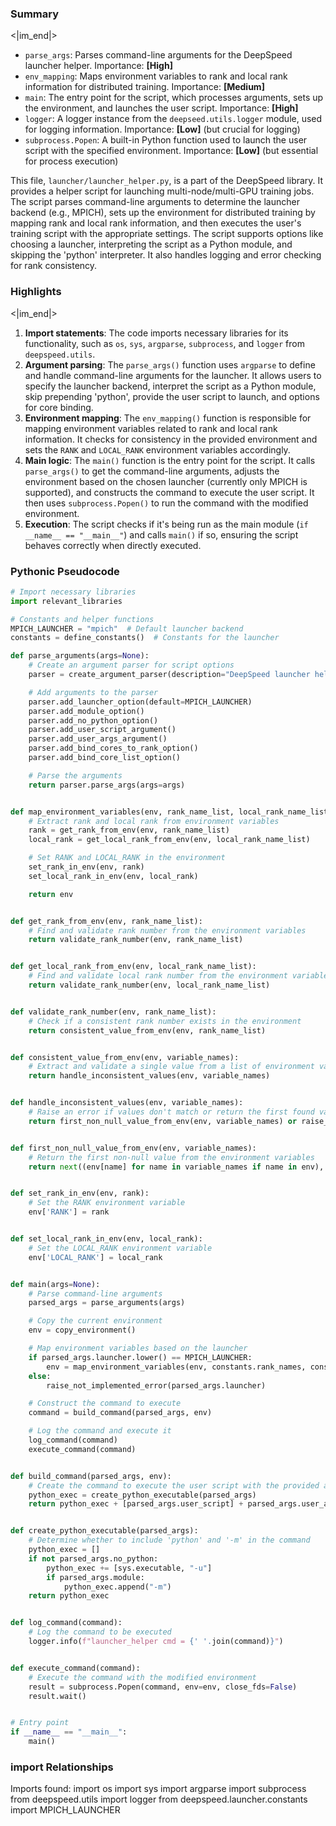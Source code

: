 

### Summary

<|im_end|>

* `parse_args`: Parses command-line arguments for the DeepSpeed launcher helper. Importance: **[High]**
* `env_mapping`: Maps environment variables to rank and local rank information for distributed training. Importance: **[Medium]**
* `main`: The entry point for the script, which processes arguments, sets up the environment, and launches the user script. Importance: **[High]**
* `logger`: A logger instance from the `deepseed.utils.logger` module, used for logging information. Importance: **[Low]** (but crucial for logging)
* `subprocess.Popen`: A built-in Python function used to launch the user script with the specified environment. Importance: **[Low]** (but essential for process execution) 

This file, `launcher/launcher_helper.py`, is a part of the DeepSpeed library. It provides a helper script for launching multi-node/multi-GPU training jobs. The script parses command-line arguments to determine the launcher backend (e.g., MPICH), sets up the environment for distributed training by mapping rank and local rank information, and then executes the user's training script with the appropriate settings. The script supports options like choosing a launcher, interpreting the script as a Python module, and skipping the 'python' interpreter. It also handles logging and error checking for rank consistency.

### Highlights

<|im_end|>

1. **Import statements**: The code imports necessary libraries for its functionality, such as `os`, `sys`, `argparse`, `subprocess`, and `logger` from `deepspeed.utils`.
2. **Argument parsing**: The `parse_args()` function uses `argparse` to define and handle command-line arguments for the launcher. It allows users to specify the launcher backend, interpret the script as a Python module, skip prepending 'python', provide the user script to launch, and options for core binding.
3. **Environment mapping**: The `env_mapping()` function is responsible for mapping environment variables related to rank and local rank information. It checks for consistency in the provided environment and sets the `RANK` and `LOCAL_RANK` environment variables accordingly.
4. **Main logic**: The `main()` function is the entry point for the script. It calls `parse_args()` to get the command-line arguments, adjusts the environment based on the chosen launcher (currently only MPICH is supported), and constructs the command to execute the user script. It then uses `subprocess.Popen()` to run the command with the modified environment.
5. **Execution**: The script checks if it's being run as the main module (`if __name__ == "__main__"`) and calls `main()` if so, ensuring the script behaves correctly when directly executed.

### Pythonic Pseudocode

```python
# Import necessary libraries
import relevant_libraries

# Constants and helper functions
MPICH_LAUNCHER = "mpich"  # Default launcher backend
constants = define_constants()  # Constants for the launcher

def parse_arguments(args=None):
    # Create an argument parser for script options
    parser = create_argument_parser(description="DeepSpeed launcher helper")

    # Add arguments to the parser
    parser.add_launcher_option(default=MPICH_LAUNCHER)
    parser.add_module_option()
    parser.add_no_python_option()
    parser.add_user_script_argument()
    parser.add_user_args_argument()
    parser.add_bind_cores_to_rank_option()
    parser.add_bind_core_list_option()

    # Parse the arguments
    return parser.parse_args(args=args)


def map_environment_variables(env, rank_name_list, local_rank_name_list):
    # Extract rank and local rank from environment variables
    rank = get_rank_from_env(env, rank_name_list)
    local_rank = get_local_rank_from_env(env, local_rank_name_list)

    # Set RANK and LOCAL_RANK in the environment
    set_rank_in_env(env, rank)
    set_local_rank_in_env(env, local_rank)

    return env


def get_rank_from_env(env, rank_name_list):
    # Find and validate rank number from the environment variables
    return validate_rank_number(env, rank_name_list)


def get_local_rank_from_env(env, local_rank_name_list):
    # Find and validate local rank number from the environment variables
    return validate_rank_number(env, local_rank_name_list)


def validate_rank_number(env, rank_name_list):
    # Check if a consistent rank number exists in the environment
    return consistent_value_from_env(env, rank_name_list)


def consistent_value_from_env(env, variable_names):
    # Extract and validate a single value from a list of environment variable names
    return handle_inconsistent_values(env, variable_names)


def handle_inconsistent_values(env, variable_names):
    # Raise an error if values don't match or return the first found value
    return first_non_null_value_from_env(env, variable_names) or raise_error_not_in_env()


def first_non_null_value_from_env(env, variable_names):
    # Return the first non-null value from the environment variables
    return next((env[name] for name in variable_names if name in env), None)


def set_rank_in_env(env, rank):
    # Set the RANK environment variable
    env['RANK'] = rank


def set_local_rank_in_env(env, local_rank):
    # Set the LOCAL_RANK environment variable
    env['LOCAL_RANK'] = local_rank


def main(args=None):
    # Parse command-line arguments
    parsed_args = parse_arguments(args)

    # Copy the current environment
    env = copy_environment()

    # Map environment variables based on the launcher
    if parsed_args.launcher.lower() == MPICH_LAUNCHER:
        env = map_environment_variables(env, constants.rank_names, constants.local_rank_names)
    else:
        raise_not_implemented_error(parsed_args.launcher)

    # Construct the command to execute
    command = build_command(parsed_args, env)

    # Log the command and execute it
    log_command(command)
    execute_command(command)


def build_command(parsed_args, env):
    # Create the command to execute the user script with the provided arguments
    python_exec = create_python_executable(parsed_args)
    return python_exec + [parsed_args.user_script] + parsed_args.user_args


def create_python_executable(parsed_args):
    # Determine whether to include 'python' and '-m' in the command
    python_exec = []
    if not parsed_args.no_python:
        python_exec += [sys.executable, "-u"]
        if parsed_args.module:
            python_exec.append("-m")
    return python_exec


def log_command(command):
    # Log the command to be executed
    logger.info(f"launcher_helper cmd = {' '.join(command)}")


def execute_command(command):
    # Execute the command with the modified environment
    result = subprocess.Popen(command, env=env, close_fds=False)
    result.wait()


# Entry point
if __name__ == "__main__":
    main()
```


### import Relationships

Imports found:
import os
import sys
import argparse
import subprocess
from deepspeed.utils import logger
from deepspeed.launcher.constants import MPICH_LAUNCHER